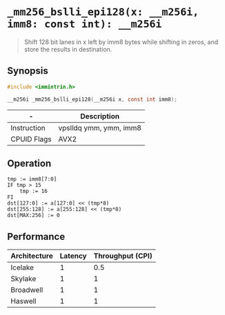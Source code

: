 `_mm256_bslli_epi128(x: __m256i, imm8: const int): __m256i`
===========================================================

> Shift 128 bit lanes in x left by imm8 bytes while shifting in zeros, and store the results in destination.

## Synopsis

```c
#include <immintrin.h>

__m256i _mm256_bslli_epi128(__m256i x, const int imm8);
```

| -           | Description            |
| ----------- | ---------------------- |
| Instruction | vpslldq ymm, ymm, imm8 |
| CPUID Flags | AVX2                   |

## Operation

```
tmp := imm8[7:0]
IF tmp > 15
	tmp := 16
FI
dst[127:0] := a[127:0] << (tmp*8)
dst[255:128] := a[255:128] << (tmp*8)
dst[MAX:256] := 0
```

## Performance

| Architecture | Latency | Throughput (CPI) |
| ------------ | ------- | ---------------- |
| Icelake      | 1       | 0.5              |
| Skylake      | 1       | 1                |
| Broadwell    | 1       | 1                |
| Haswell      | 1       | 1                |
